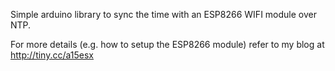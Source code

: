 Simple arduino library to sync the time with an ESP8266 WIFI module over NTP.

For more details (e.g. how to setup the ESP8266 module) refer to my blog at http://tiny.cc/a15esx
